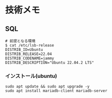 # 技術メモ

## SQL

```shell
# 前提となる環境
$ cat /etc/lsb-release
DISTRIB_ID=Ubuntu
DISTRIB_RELEASE=22.04
DISTRIB_CODENAME=jammy
DISTRIB_DESCRIPTION="Ubuntu 22.04.2 LTS"
```

### インストール(ubuntu)

```shell
sudo apt update && sudo apt upgrade -y
sudo apt install mariadb-client mariadb-server
```

